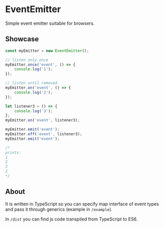 # EventEmitter
Simple event emitter suitable for browsers.
## Showcase
```js
const myEmitter = new EventEmitter();

// listen only once
myEmitter.once('event', () => {
    console.log('1');
});

// listen until removed
myEmitter.on('event', () => {
    console.log('2');
});

let listener3 = () => {
    console.log('3');
};
myEmitter.on('event', listener3);

myEmitter.emit('event');
myEmitter.off('event', listener3);
myEmitter.emit('event');

/*
prints:
1
2
3
2
*/
```
## About
It is written in TypeScript so you can specify map interface of event types and pass it through generics (example in `/example`).

In `/dist` you can find js code transpiled from TypeScript to ES6. 
